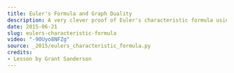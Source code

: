 ```yaml
---
title: Euler's Formula and Graph Duality
description: A very clever proof of Euler's characteristic formula using spanning trees.
date: 2015-06-21
slug: eulers-characteristic-formula
video: "-9OUyo8NFZg"
source: _2015/eulers_characteristic_formula.py
credits:
- Lesson by Grant Sanderson
---
```

